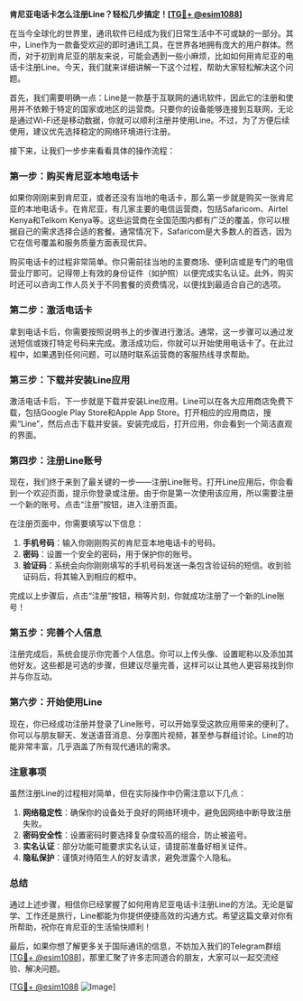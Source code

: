 **肯尼亚电话卡怎么注册Line？轻松几步搞定！[[TG💪+ @esim1088](https://t.me/s/esim1088)]**

在当今全球化的世界里，通讯软件已经成为我们日常生活中不可或缺的一部分。其中，Line作为一款备受欢迎的即时通讯工具，在世界各地拥有庞大的用户群体。然而，对于初到肯尼亚的朋友来说，可能会遇到一些小麻烦，比如如何用肯尼亚的电话卡注册Line。今天，我们就来详细讲解一下这个过程，帮助大家轻松解决这个问题。

首先，我们需要明确一点：Line是一款基于互联网的通讯软件，因此它的注册和使用并不依赖于特定的国家或地区的运营商。只要你的设备能够连接到互联网，无论是通过Wi-Fi还是移动数据，你就可以顺利注册并使用Line。不过，为了方便后续使用，建议优先选择稳定的网络环境进行注册。

接下来，让我们一步步来看看具体的操作流程：

### 第一步：购买肯尼亚本地电话卡

如果你刚刚来到肯尼亚，或者还没有当地的电话卡，那么第一步就是购买一张肯尼亚的本地电话卡。在肯尼亚，有几家主要的电信运营商，包括Safaricom、Airtel Kenya和Telkom Kenya等。这些运营商在全国范围内都有广泛的覆盖，你可以根据自己的需求选择合适的套餐。通常情况下，Safaricom是大多数人的首选，因为它在信号覆盖和服务质量方面表现优异。

购买电话卡的过程非常简单。你只需前往当地的主要商场、便利店或是专门的电信营业厅即可。记得带上有效的身份证件（如护照）以便完成实名认证。此外，购买时还可以咨询工作人员关于不同套餐的资费情况，以便找到最适合自己的选项。

### 第二步：激活电话卡

拿到电话卡后，你需要按照说明书上的步骤进行激活。通常，这一步骤可以通过发送短信或拨打特定号码来完成。激活成功后，你就可以开始使用电话卡了。在此过程中，如果遇到任何问题，可以随时联系运营商的客服热线寻求帮助。

### 第三步：下载并安装Line应用

激活电话卡后，下一步就是下载并安装Line应用。Line可以在各大应用商店免费下载，包括Google Play Store和Apple App Store。打开相应的应用商店，搜索“Line”，然后点击下载并安装。安装完成后，打开应用，你会看到一个简洁直观的界面。

### 第四步：注册Line账号

现在，我们终于来到了最关键的一步——注册Line账号。打开Line应用后，你会看到一个欢迎页面，提示你登录或注册。由于你是第一次使用该应用，所以需要注册一个新的账号。点击“注册”按钮，进入注册页面。

在注册页面中，你需要填写以下信息：
1. **手机号码**：输入你刚刚购买的肯尼亚本地电话卡的号码。
2. **密码**：设置一个安全的密码，用于保护你的账号。
3. **验证码**：系统会向你刚刚填写的手机号码发送一条包含验证码的短信。收到验证码后，将其输入到相应的框中。

完成以上步骤后，点击“注册”按钮，稍等片刻，你就成功注册了一个新的Line账号！

### 第五步：完善个人信息

注册完成后，系统会提示你完善个人信息。你可以上传头像、设置昵称以及添加其他好友。这些都是可选的步骤，但建议尽量完善，这样可以让其他人更容易找到你并与你互动。

### 第六步：开始使用Line

现在，你已经成功注册并登录了Line账号，可以开始享受这款应用带来的便利了。你可以与朋友聊天、发送语音消息、分享图片视频，甚至参与群组讨论。Line的功能非常丰富，几乎涵盖了所有现代通讯的需求。

### 注意事项

虽然注册Line的过程相对简单，但在实际操作中仍需注意以下几点：
1. **网络稳定性**：确保你的设备处于良好的网络环境中，避免因网络中断导致注册失败。
2. **密码安全性**：设置密码时要选择复杂度较高的组合，防止被盗号。
3. **实名认证**：部分功能可能要求实名认证，请提前准备好相关证件。
4. **隐私保护**：谨慎对待陌生人的好友请求，避免泄露个人隐私。

### 总结

通过上述步骤，相信你已经掌握了如何用肯尼亚电话卡注册Line的方法。无论是留学、工作还是旅行，Line都能为你提供便捷高效的沟通方式。希望这篇文章对你有所帮助，祝你在肯尼亚的生活愉快顺利！

最后，如果你想了解更多关于国际通讯的信息，不妨加入我们的Telegram群组[[TG💪+ @esim1088](https://t.me/s/esim1088)]，那里汇聚了许多志同道合的朋友，大家可以一起交流经验、解决问题。

[[TG💪+ @esim1088](https://t.me/s/esim1088) ![Image](https://i.postimg.cc/4NQfJmqS/Snipaste-2025-05-13-00-14-12.png)]
